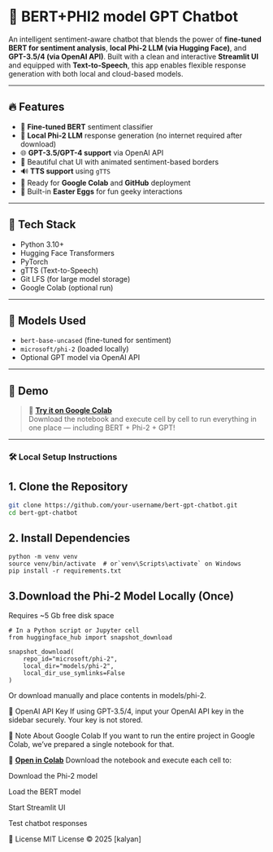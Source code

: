 # 🤖 BERT+PHI2 model GPT Chatbot

An intelligent sentiment-aware chatbot that blends the power of **fine-tuned BERT for sentiment analysis**, **local Phi-2 LLM (via Hugging Face)**, and **GPT-3.5/4 (via OpenAI API)**. Built with a clean and interactive **Streamlit UI** and equipped with **Text-to-Speech**, this app enables flexible response generation with both local and cloud-based models.

---

## 🔥 Features

- 🧠 **Fine-tuned BERT** sentiment classifier
- 💬 **Local Phi-2 LLM** response generation (no internet required after download)
- 🌐 **GPT-3.5/GPT-4 support** via OpenAI API
- 🎨 Beautiful chat UI with animated sentiment-based borders
- 🔊 **TTS support** using `gTTS`
- 📁 Ready for **Google Colab** and **GitHub** deployment
- 🧪 Built-in **Easter Eggs** for fun geeky interactions

---

## 🧰 Tech Stack

- Python 3.10+
- Hugging Face Transformers
- PyTorch
- gTTS (Text-to-Speech)
- Git LFS (for large model storage)
- Google Colab (optional run)

---

## 🧠 Models Used

- `bert-base-uncased` (fine-tuned for sentiment)
- `microsoft/phi-2` (loaded locally)
- Optional GPT model via OpenAI API

---
## 🚀 Demo

> 🔗 **[Try it on Google Colab](<https://colab.research.google.com/drive/17VTr89QegjvgTTx4a_doLZXAs6Bn_mQb?usp=sharing>)**  
> Download the notebook and execute cell by cell to run everything in one place — including BERT + Phi-2 + GPT!

---

### 🛠️ Local Setup Instructions

## 1. Clone the Repository

```bash
git clone https://github.com/your-username/bert-gpt-chatbot.git
cd bert-gpt-chatbot
```

## 2. Install Dependencies

```
python -m venv venv
source venv/bin/activate  # or`venv\Scripts\activate` on Windows
pip install -r requirements.txt
```

## 3.Download the Phi-2 Model Locally (Once)
   Requires ~5 Gb free disk space
```
# In a Python script or Jupyter cell
from huggingface_hub import snapshot_download

snapshot_download(
    repo_id="microsoft/phi-2",
    local_dir="models/phi-2",
    local_dir_use_symlinks=False
)
```

Or download manually and place contents in models/phi-2.

🔑 OpenAI API Key
If using GPT-3.5/4, input your OpenAI API key in the sidebar securely. Your key is not stored.

📌 Note About Google Colab
If you want to run the entire project in Google Colab, we’ve prepared a single notebook for that.

📎 **[Open in Colab](<notebook/implement_with_colab.ipynb>)**
Download the notebook and execute each cell to:

Download the Phi-2 model

Load the BERT model

Start Streamlit UI

Test chatbot responses

📜 License
MIT License © 2025 [kalyan]

